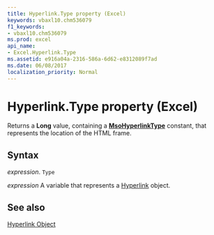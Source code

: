 ```yaml
---
title: Hyperlink.Type property (Excel)
keywords: vbaxl10.chm536079
f1_keywords:
- vbaxl10.chm536079
ms.prod: excel
api_name:
- Excel.Hyperlink.Type
ms.assetid: e916a04a-2316-586a-6d62-e8312089f7ad
ms.date: 06/08/2017
localization_priority: Normal
---
```



# Hyperlink.Type property (Excel)

Returns a  **Long** value, containing a **[MsoHyperlinkType](Office.MsoHyperlinkType.md)** constant, that represents the location of the HTML frame.


## Syntax

_expression_. `Type`

_expression_ A variable that represents a [Hyperlink](Excel.Hyperlink.md) object.


## See also


[Hyperlink Object](Excel.Hyperlink.md)

